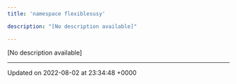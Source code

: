 ```yaml
---
title: 'namespace flexiblesusy'

description: "[No description available]"

---
```







[No description available]






-------------------------------

Updated on 2022-08-02 at 23:34:48 +0000